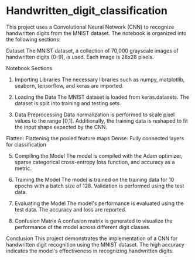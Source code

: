 # Handwritten_digit_classification
This project uses a Convolutional Neural Network (CNN) to recognize handwritten digits from the MNIST dataset. The notebook is organized into the following sections:

Dataset
The MNIST dataset, a collection of 70,000 grayscale images of handwritten digits (0-9), is used. Each image is 28x28 pixels.

Notebook Sections
1. Importing Libraries
The necessary libraries such as numpy, matplotlib, seaborn, tensorflow, and keras are imported.

2. Loading the Data
The MNIST dataset is loaded from keras.datasets. The dataset is split into training and testing sets.

3. Data Preprocessing
Data normalization is performed to scale pixel values to the range [0,1]. Additionally, the training data is reshaped to fit the input shape expected by the CNN.

Flatten: Flattening the pooled feature maps
Dense: Fully connected layers for classification

5. Compiling the Model
The model is compiled with the Adam optimizer, sparse categorical cross-entropy loss function, and accuracy as a metric.

6. Training the Model
The model is trained on the training data for 10 epochs with a batch size of 128. Validation is performed using the test data.

7. Evaluating the Model
The model's performance is evaluated using the test data. The accuracy and loss are reported.

8. Confusion Matrix
A confusion matrix is generated to visualize the performance of the model across different digit classes.

Conclusion
This project demonstrates the implementation of a CNN for handwritten digit recognition using the MNIST dataset. The high accuracy indicates the model's effectiveness in recognizing handwritten digits.

